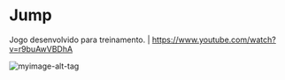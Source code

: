 # Jump
Jogo desenvolvido para treinamento. | https://www.youtube.com/watch?v=r9buAwVBDhA

![myimage-alt-tag](https://media.discordapp.net/attachments/957078692771819600/987931582721572874/unknown.png?width=1440&height=375)

